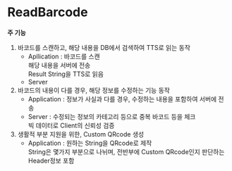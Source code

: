 # ReadBarcode
<strong>주 기능</strong>
1. 바코드를 스캔하고, 해당 내용을 DB에서 검색하여 TTS로 읽는 동작
    - Apllication : 바코드를 스캔  
    해당 내용을 서버에 전송  
    Result String을 TTS로 읽음
    - Server
1. 바코드의 내용이 다를 경우, 해당 정보를 수정하는 기능 동작
    - Application : 정보가 사실과 다를 경우, 수정하는 내용을 포함하여 서버에 전송
    - Server : 수정되는 정보의 카테고리 등으로 중복 바코드 등을 체크  
    빅 데이터로 Client의 신뢰성 검증
1. 생활적 부분 지원을 위한, Custom QRcode 생성
    - Application : 원하는 String을 QRcode로 제작  
    String은 몇가지 부분으로 나뉘며, 전반부에 Custom QRcode인지 판단하는 Header정보 포함
